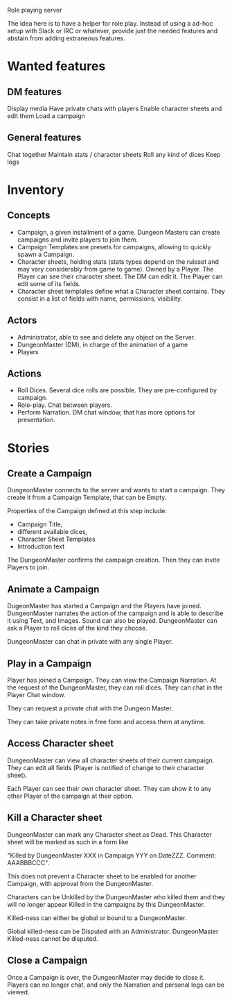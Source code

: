 Role playing server

The idea here is to have a helper for role play. Instead of using a ad-hoc
setup with Slack or IRC or whatever, provide just the needed features and
abstain from adding extraneous features.

# Wanted features

## DM features

Display media
Have private chats with players
Enable character sheets and edit them
Load a campaign

## General features

Chat together
Maintain stats / character sheets
Roll any kind of dices
Keep logs

# Inventory

## Concepts

* Campaign, a given installment of a game. Dungeon Masters can create
campaigns and invite players to join them.
* Campaign Templates are presets for campaigns, allowing to quickly spawn a Campaign.
* Character sheets, holding stats (stats types depend on the ruleset and may vary
  considerably from game to game). Owned by a Player. The Player can see their character sheet. The
  DM can edit it. The Player can edit some of its fields.  
* Character sheet templates define what a Character sheet contains. They consist in a list of fields
with name, permissions, visibility.


## Actors

* Administrator, able to see and delete any object on the Server.
* DungeonMaster (DM), in charge of the animation of a game
* Players

## Actions

* Roll Dices. Several dice rolls are possible. They are pre-configured by campaign.
* Role-play. Chat between players.
* Perform Narration. DM chat window, that has more options for presentation.

# Stories

## Create a Campaign

DungeonMaster connects to the server and wants to start a campaign. They create
it from a Campaign Template, that can be Empty.

Properties of the Campaign defined at this step include:
- Campaign Title,
- different available dices,
- Character Sheet Templates
- Introduction text

The DungeonMaster confirms the campaign creation. Then they can invite Players
to join.

## Animate a Campaign

DugeonMaster has started a Campaign and the Players have joined. DungeonMaster
narrates the action of the campaign and is able to describe it using Text, and
Images. Sound can also be played.
DungeonMaster can ask a Player to roll dices of the kind they choose.

DungeonMaster can chat in private with any single Player.

## Play in a Campaign

Player has joined a Campaign. They can view the Campaign Narration. At the
request of the DungeonMaster, they can roll dices. They can chat in the Player
Chat window.

They can request a private chat with the Dungeon Master.

They can take private notes in free form and access them at anytime.

## Access Character sheet

DungeonMaster can view all character sheets of their current campaign. They can
edit all fields (Player is notified of change to their character sheet).

Each Player can see their own character sheet. They can show it to any other
Player of the campaign at their option.

## Kill a Character sheet

DungeonMaster can mark any Character sheet as Dead. This Character sheet will
be marked as such in a form like

"Killed by DungeonMaster XXX in Campaign YYY on DateZZZ. Comment: AAABBBCCC".

This does not prevent a Character sheet to be enabled for another Campaign, with
approval from the DungeonMaster.

Characters can be Unkilled by the DungeonMaster who killed them and they will no
longer appear Killed in the campaigns by this DungeonMaster.

Killed-ness can either be global or bound to a DungeonMaster.

Global killed-ness can be Disputed with an Administrator. DungeonMaster Killed-ness
cannot be disputed.

## Close a Campaign

Once a Campaign is over, the DungeonMaster may decide to close it. Players can
no longer chat, and only the Narration and personal logs can be viewed.
